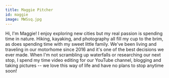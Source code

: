 ```yaml
---
title: Maggie Pitcher
id: maggie
image: MWSsq.jpg
---
```


Hi, I'm Maggie! I enjoy exploring new cities but my real passion is spending time in nature. Hiking, kayaking, and photography all fill my cup to the brim, as does spending time with my sweet little family. We've been living and traveling in our motorhome since 2016 and it's one of the best decisions we ever made. When I'm not scrambling up waterfalls or researching our next stop, I spend my time video editing for our YouTube channel, blogging and taking pictures -- we love this way of life and have no plans to stop anytime soon!
